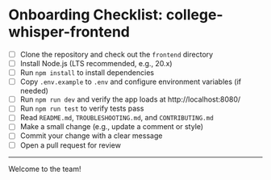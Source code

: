 # Onboarding Checklist: college-whisper-frontend

- [ ] Clone the repository and check out the `frontend` directory
- [ ] Install Node.js (LTS recommended, e.g., 20.x)
- [ ] Run `npm install` to install dependencies
- [ ] Copy `.env.example` to `.env` and configure environment variables (if needed)
- [ ] Run `npm run dev` and verify the app loads at http://localhost:8080/
- [ ] Run `npm run test` to verify tests pass
- [ ] Read `README.md`, `TROUBLESHOOTING.md`, and `CONTRIBUTING.md`
- [ ] Make a small change (e.g., update a comment or style)
- [ ] Commit your change with a clear message
- [ ] Open a pull request for review

---
Welcome to the team! 